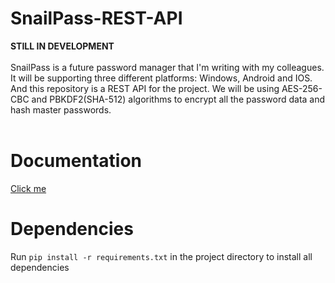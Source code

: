 # SnailPass-REST-API
**STILL IN DEVELOPMENT**</br></br>
SnailPass is a future password manager that I'm writing with my colleagues. It will be supporting three different platforms: Windows, Android and IOS.
And this repository is a REST API for the project. We will be using AES-256-CBC and PBKDF2(SHA-512) algorithms to encrypt all the password data and hash master passwords.</br></br>

# Documentation
[Click me](https://github.com/rebmanop/SnailPass-REST-API/wiki/API-Documentation)

# Dependencies
Run `pip install -r requirements.txt` in the project directory to install all dependencies


    
    

